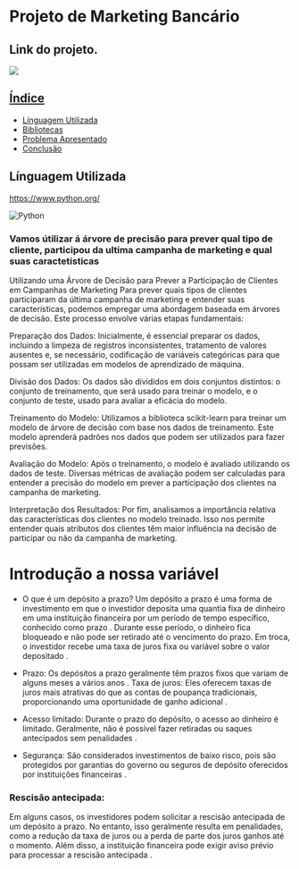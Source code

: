 
# Projeto de Marketing Bancário     
   

## Link do projeto.
<div align="left">  
<a href="https://github.com/felipefagion/MLearning/blob/main/ProjetoMl.ipynb" target="_blank"><img src="https://img.shields.io/badge/Go-00ADD8?style=for-the-badge&logo=go&logoColor=white"</a>

## Índice
- <a href="#linguaguagem">Línguagem Utilizada</a>
- <a href="#bibliotecas">Bibliotecas</a>
- <a href="#problema">Problema Apresentado</a>
- <a href="#conclusão">Conclusão<a>


## Línguagem Utilizada   
https://www.python.org/

![Python](https://img.shields.io/badge/Python-3776AB?style=for-the-badge&logo=python&logoColor=white)



### Vamos útilizar á árvore de precisão para prever qual tipo de cliente, participou da ultima campanha de marketing e qual suas caractetisticas
Utilizando uma Árvore de Decisão para Prever a Participação de Clientes em Campanhas de Marketing
Para prever quais tipos de clientes participaram da última campanha de marketing e entender suas características, podemos empregar uma abordagem baseada em árvores de decisão. Este processo envolve várias etapas fundamentais:

Preparação dos Dados: Inicialmente, é essencial preparar os dados, incluindo a limpeza de registros inconsistentes, tratamento de valores ausentes e, se necessário, codificação de variáveis categóricas para que possam ser utilizadas em modelos de aprendizado de máquina.

Divisão dos Dados: Os dados são divididos em dois conjuntos distintos: o conjunto de treinamento, que será usado para treinar o modelo, e o conjunto de teste, usado para avaliar a eficácia do modelo.

Treinamento do Modelo: Utilizamos a biblioteca scikit-learn para treinar um modelo de árvore de decisão com base nos dados de treinamento. Este modelo aprenderá padrões nos dados que podem ser utilizados para fazer previsões.

Avaliação do Modelo: Após o treinamento, o modelo é avaliado utilizando os dados de teste. Diversas métricas de avaliação podem ser calculadas para entender a precisão do modelo em prever a participação dos clientes na campanha de marketing.

Interpretação dos Resultados: Por fim, analisamos a importância relativa das características dos clientes no modelo treinado. Isso nos permite entender quais atributos dos clientes têm maior influência na decisão de participar ou não da campanha de marketing.

# Introdução a nossa variável
- O que é um depósito a prazo?
 Um depósito a prazo é uma forma de investimento em que o investidor deposita uma quantia fixa de dinheiro em uma instituição financeira por um período de tempo específico, conhecido como prazo . Durante esse período, o dinheiro fica bloqueado e não pode ser retirado até o vencimento do prazo. Em troca, o investidor recebe uma taxa de juros fixa ou variável sobre o valor depositado .

- Prazo: Os depósitos a prazo geralmente têm prazos fixos que variam de alguns meses a vários anos .
Taxa de juros: Eles oferecem taxas de juros mais atrativas do que as contas de poupança tradicionais, proporcionando uma oportunidade de ganho adicional .
- Acesso limitado: Durante o prazo do depósito, o acesso ao dinheiro é limitado. Geralmente, não é possível fazer retiradas ou saques antecipados sem penalidades .
- Segurança: São considerados investimentos de baixo risco, pois são protegidos por garantias do governo ou seguros de depósito oferecidos por instituições financeiras .
### Rescisão antecipada:
Em alguns casos, os investidores podem solicitar a rescisão antecipada de um depósito a prazo. No entanto, isso geralmente resulta em penalidades, como a redução da taxa de juros ou a perda de parte dos juros ganhos até o momento. Além disso, a instituição financeira pode exigir aviso prévio para processar a rescisão antecipada .




